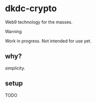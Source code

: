 # dkdc-crypto

Web9 technology for the masses.

> [!WARNING]
> Work in progress. Not intended for use yet.

## why?

simplicity.

## setup

TODO

